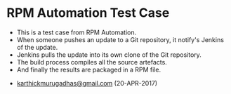 # RPM Automation Test Case
- This is a test case from RPM Automation.
- When someone pushes an update to a Git repository, it notify's Jenkins of the update.
- Jenkins pulls the update into its own clone of the Git repository.
- The build process compiles all the source artefacts.
- And finally the results are packaged in a RPM file.
* karthickmurugadhas@gmail.com (20-APR-2017)